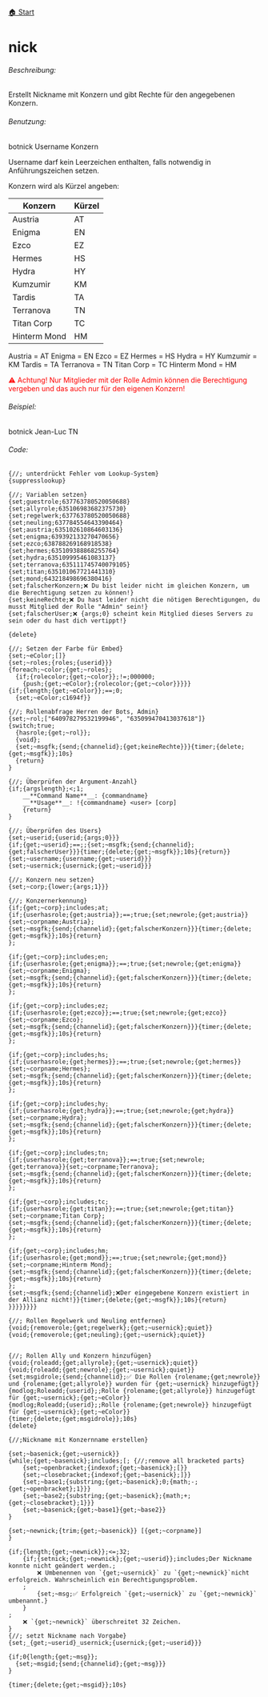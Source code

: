 [🏠 Start](https://jeanluc2305.github.io/Discord/)

# nick

###### Beschreibung:

Erstellt Nickname mit Konzern und gibt Rechte für den angegebenen Konzern.

###### Benutzung:

botnick Username Konzern

Username darf kein Leerzeichen enthalten, falls notwendig in Anführungszeichen setzen.

Konzern wird als Kürzel angeben:

| Konzern      | Kürzel |
|--------------|--------|
| Austria      | AT     |
| Enigma       | EN     |
| Ezco         | EZ     |
| Hermes       | HS     |
| Hydra        | HY     |
| Kumzumir     | KM     |
| Tardis       | TA     |
| Terranova    | TN     |
| Titan Corp   | TC     |
| Hinterm Mond | HM     |

Austria = AT
Enigma = EN
Ezco = EZ
Hermes = HS
Hydra = HY
Kumzumir = KM
Tardis = TA
Terranova = TN
Titan Corp = TC
Hinterm Mond = HM

<span style="color:red">⚠ Achtung! Nur Mitglieder mit der Rolle Admin können die Berechtigung vergeben und das auch nur für den eigenen Konzern!</span>

###### Beispiel:

botnick Jean-Luc TN

###### Code:

```
{//; unterdrückt Fehler vom Lookup-System}
{suppresslookup}

{//; Variablen setzen}
{set;guestrole;637763780520050688}
{set;allyrole;635106983682375730}
{set;regelwerk;637763780520050688}
{set;neuling;637784554643390464}
{set;austria;635102610864603136}
{set;enigma;639392133270470656}
{set;ezco;638788269168918538}
{set;hermes;635109388868255764}
{set;hydra;635109995461083137}
{set;terranova;635111745740079105}
{set;titan;635101067721441310}
{set;mond;643218498696380416}
{set;falscherKonzern;❌ Du bist leider nicht im gleichen Konzern, um die Berechtigung setzen zu können!}
{set;keineRechte;❌ Du hast leider nicht die nötigen Berechtigungen, du musst Mitglied der Rolle "Admin" sein!}
{set;falscherUser;❌ {args;0} scheint kein Mitglied dieses Servers zu sein oder du hast dich vertippt!}

{delete}

{//; Setzen der Farbe für Embed}
{set;~eColor;[]}
{set;~roles;{roles;{userid}}}
{foreach;~color;{get;~roles};
  {if;{rolecolor;{get;~color}};!=;000000;
    {push;{get;~eColor};{rolecolor;{get;~color}}}}}
{if;{length;{get;~eColor}};==;0;
  {set;~eColor;c1694f}}

{//; Rollenabfrage Herren der Bots, Admin}
{set;~rol;["640978279532199946", "635099470413037618"]} 
{switch;true;
  {hasrole;{get;~rol}};
  {void};
  {set;~msgfk;{send;{channelid};{get;keineRechte}}}{timer;{delete;{get;~msgfk}};10s}
  {return}
}

{//; Überprüfen der Argument-Anzahl}
{if;{argslength};<;1;
    __**Command Name**__: {commandname}    
    __**Usage**__: !{commandname} <user> [corp]
    {return}
}

{//; Überprüfen des Users}
{set;~userid;{userid;{args;0}}}
{if;{get;~userid};==;;{set;~msgfk;{send;{channelid};{get;falscherUser}}}{timer;{delete;{get;~msgfk}};10s}{return}}
{set;~username;{username;{get;~userid}}}
{set;~usernick;{usernick;{get;~userid}}}

{//; Konzern neu setzen}
{set;~corp;{lower;{args;1}}}

{//; Konzernerkennung}
{if;{get;~corp};includes;at;  
{if;{userhasrole;{get;austria}};==;true;{set;newrole;{get;austria}}{set;~corpname;Austria};
{set;~msgfk;{send;{channelid};{get;falscherKonzern}}}{timer;{delete;{get;~msgfk}};10s}{return}
};

{if;{get;~corp};includes;en;
{if;{userhasrole;{get;enigma}};==;true;{set;newrole;{get;enigma}}{set;~corpname;Enigma};
{set;~msgfk;{send;{channelid};{get;falscherKonzern}}}{timer;{delete;{get;~msgfk}};10s}{return}
};

{if;{get;~corp};includes;ez;
{if;{userhasrole;{get;ezco}};==;true;{set;newrole;{get;ezco}}{set;~corpname;Ezco};
{set;~msgfk;{send;{channelid};{get;falscherKonzern}}}{timer;{delete;{get;~msgfk}};10s}{return}
};

{if;{get;~corp};includes;hs;
{if;{userhasrole;{get;hermes}};==;true;{set;newrole;{get;hermes}}{set;~corpname;Hermes};
{set;~msgfk;{send;{channelid};{get;falscherKonzern}}}{timer;{delete;{get;~msgfk}};10s}{return}
};

{if;{get;~corp};includes;hy;
{if;{userhasrole;{get;hydra}};==;true;{set;newrole;{get;hydra}}{set;~corpname;Hydra};
{set;~msgfk;{send;{channelid};{get;falscherKonzern}}}{timer;{delete;{get;~msgfk}};10s}{return}
};

{if;{get;~corp};includes;tn;
{if;{userhasrole;{get;terranova}};==;true;{set;newrole;{get;terranova}}{set;~corpname;Terranova};
{set;~msgfk;{send;{channelid};{get;falscherKonzern}}}{timer;{delete;{get;~msgfk}};10s}{return}
};

{if;{get;~corp};includes;tc;
{if;{userhasrole;{get;titan}};==;true;{set;newrole;{get;titan}}{set;~corpname;Titan Corp};
{set;~msgfk;{send;{channelid};{get;falscherKonzern}}}{timer;{delete;{get;~msgfk}};10s}{return}
};

{if;{get;~corp};includes;hm;
{if;{userhasrole;{get;mond}};==;true;{set;newrole;{get;mond}}{set;~corpname;Hinterm Mond};
{set;~msgfk;{send;{channelid};{get;falscherKonzern}}}{timer;{delete;{get;~msgfk}};10s}{return}
};
{set;~msgfk;{send;{channelid};❌Der eingegebene Konzern existiert in der Allianz nicht!}}{timer;{delete;{get;~msgfk}};10s}{return}
}}}}}}}}

{//; Rollen Regelwerk und Neuling entfernen}
{void;{removerole;{get;regelwerk};{get;~usernick};quiet}}
{void;{removerole;{get;neuling};{get;~usernick};quiet}}


{//; Rollen Ally und Konzern hinzufügen}
{void;{roleadd;{get;allyrole};{get;~usernick};quiet}}
{void;{roleadd;{get;newrole};{get;~usernick};quiet}}
{set;msgidrole;{send;{channelid};✅ Die Rollen {rolename;{get;newrole}} und {rolename;{get;allyrole}} wurden für {get;~usernick} hinzugefügt}}
{modlog;Roleadd;{userid};;Rolle {rolename;{get;allyrole}} hinzugefügt für {get;~usernick};{get;~eColor}}
{modlog;Roleadd;{userid};;Rolle {rolename;{get;newrole}} hinzugefügt für {get;~usernick};{get;~eColor}} 
{timer;{delete;{get;msgidrole}};10s}
{delete}

{//;Nickname mit Konzernname erstellen}

{set;~basenick;{get;~usernick}}
{while;{get;~basenick};includes;[; {//;remove all bracketed parts}
  	{set;~openbracket;{indexof;{get;~basenick};[}}
  	{set;~closebracket;{indexof;{get;~basenick};]}}
  	{set;~base1;{substring;{get;~basenick};0;{math;-;{get;~openbracket};1}}}
    {set;~base2;{substring;{get;~basenick};{math;+;{get;~closebracket};1}}}
    {set;~basenick;{get;~base1}{get;~base2}}
}

{set;~newnick;{trim;{get;~basenick}} [{get;~corpname}]
}

{if;{length;{get;~newnick}};<=;32;
    {if;{setnick;{get;~newnick};{get;~userid}};includes;Der Nickname konnte nicht geändert werden.;
        ❌ Umbenennen von `{get;~usernick}` zu `{get;~newnick}`nicht erfolgreich. Wahrscheinlich ein Berechtigungsproblem.
    ;
        {set;~msg;✅ Erfolgreich `{get;~usernick}` zu `{get;~newnick}` umbenannt.}
    }
;
    ❌ `{get;~newnick}` überschreitet 32 Zeichen.
}
{//; setzt Nickname nach Vorgabe}
{set;_{get;~userid}_usernick;{usernick;{get;~userid}}}

{if;0{length;{get;~msg}};
  {set;~msgid;{send;{channelid};{get;~msg}}}
}

{timer;{delete;{get;~msgid}};10s}
```
